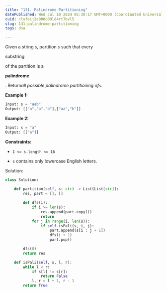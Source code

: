 ```yaml
---
title: "131. Palindrome Partitioning"
datePublished: Wed Jul 10 2024 05:30:17 GMT+0000 (Coordinated Universal Time)
cuid: clyfeij2e000o09l84rt7bvl5
slug: 131-palindrome-partitioning
tags: dsa

---
```


Given a string `s`, partition `s` such that every

substring

of the partition is a

**palindrome**

. Return*all possible palindrome partitioning of*`s`.

**Example 1:**

```python
Input: s = "aab"
Output: [["a","a","b"],["aa","b"]]
```

**Example 2:**

```python
Input: s = "a"
Output: [["a"]]
```

**Constraints:**

* `1 <= s.length <= 16`
    
* `s` contains only lowercase English letters.
    

Solution:

```python
class Solution:
    
    def partition(self, s: str) -> List[List[str]]:
        res, part = [], []

        def dfs(i):
            if i >= len(s):
                res.append(part.copy())
                return
            for j in range(i, len(s)):
                if self.isPali(s, i, j):
                    part.append(s[i : j + 1])
                    dfs(j + 1)
                    part.pop()

        dfs(0)
        return res

    def isPali(self, s, l, r):
        while l < r:
            if s[l] != s[r]:
                return False
            l, r = l + 1, r - 1
        return True
```